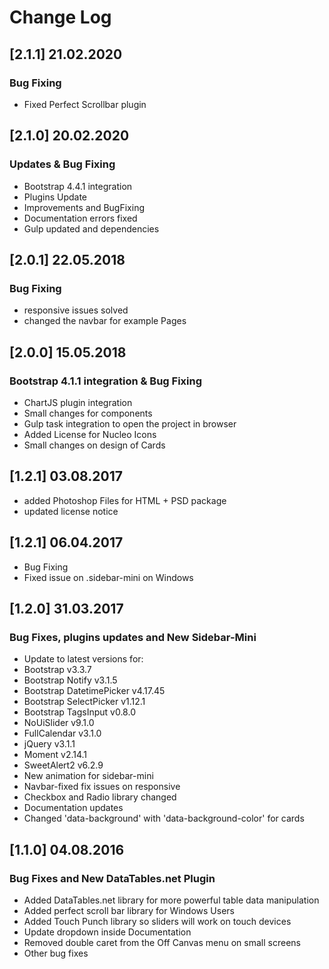 # Change Log

## [2.1.1] 21.02.2020
### Bug Fixing
- Fixed Perfect Scrollbar plugin

## [2.1.0] 20.02.2020
### Updates & Bug Fixing
- Bootstrap 4.4.1 integration
- Plugins Update
- Improvements and BugFixing
- Documentation errors fixed
- Gulp updated and dependencies

## [2.0.1] 22.05.2018
### Bug Fixing
- responsive issues solved
- changed the navbar for example Pages

## [2.0.0] 15.05.2018
### Bootstrap 4.1.1 integration & Bug Fixing
- ChartJS plugin integration
- Small changes for components
- Gulp task integration to open the project in browser
- Added License for Nucleo Icons
- Small changes on design of Cards

## [1.2.1] 03.08.2017
- added Photoshop Files for HTML + PSD package
- updated license notice

## [1.2.1] 06.04.2017
- Bug Fixing
- Fixed issue on .sidebar-mini on Windows

## [1.2.0] 31.03.2017
### Bug Fixes, plugins updates and New Sidebar-Mini

- Update to latest versions for:
- Bootstrap v3.3.7
- Bootstrap Notify v3.1.5
- Bootstrap DatetimePicker v4.17.45
- Bootstrap SelectPicker v1.12.1
- Bootstrap TagsInput v0.8.0
- NoUiSlider v9.1.0
- FullCalendar v3.1.0
- jQuery v3.1.1
- Moment v2.14.1
- SweetAlert2 v6.2.9
- New animation for sidebar-mini
- Navbar-fixed fix issues on responsive
- Checkbox and Radio library changed
- Documentation updates
- Changed 'data-background' with 'data-background-color' for cards


## [1.1.0] 04.08.2016
### Bug Fixes and New DataTables.net Plugin

- Added DataTables.net library for more powerful table data manipulation
- Added perfect scroll bar library for Windows Users
- Added Touch Punch library so sliders will work on touch devices
- Update dropdown inside Documentation
- Removed double caret from the Off Canvas menu on small screens
- Other bug fixes

